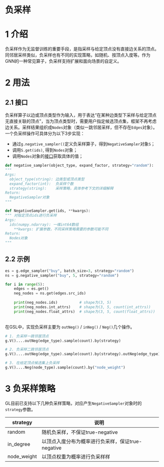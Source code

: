# 负采样

<a name="znmkl"></a>
# 1 介绍
负采样作为无监督训练的重要手段，是指采样与给定顶点没有直接边关系的顶点。同邻居采样类似，负采样也有不同的实现策略，如随机、按顶点入度等。作为GNN的一种常见算子，负采样支持扩展和面向场景的自定义。<br />

<a name="6WYEX"></a>
# 2 用法
<a name="keU3J"></a>
## 2.1 接口
负采样算子以边或顶点类型作为输入，用于表达“在某种边类型下采样与给定顶点无直接关联的顶点”，当为顶点类型时，需要用户指定候选顶点集，框架不再考虑边关系。采样结果组织成`Nodes`对象（类似一跳邻居采样，但不存在`Edges`对象）。一个负采样操作可具体分为以下3步实现：

- 通过`g.negative_sampler()`定义负采样算子，得到`NegativeSampler`对象`S`；
- 调用`S.get(ids)`, 得到`Nodes`对象；
- 调用`Nodes`对象的[接口](graph_query_cn.md#FPU74)获取具体的值；



```python
def negative_sampler(object_type, expand_factor, strategy="random"):
"""
Args:
  object_type(string): 边类型或顶点类型
  expand_factor(int):  负采样个数
  strategy(string):    采样策略，具体参考下文的详细解释
Return:
  NegativeSampler对象
"""
```
```python
def NegativeSampler.get(ids, **kwargs):
""" 对指定顶点ids进行负采样
Args:
  ids(numpy.ndarray): 一维int64数组
    **kwargs: 扩展参数，不同采样策略需要的参数可能不同
Return:
  Nodes对象
"""
```


<a name="B3CYq"></a>
## 2.2 示例
```python
es = g.edge_sampler("buy", batch_size=3, strategy="random")
ns = g.negative_sampler("buy", 5, strategy="random")

for i in range(5):
    edges = es.get()
    neg_nodes = ns.get(edges.src_ids)
    
    print(neg_nodes.ids)          # shape为(3, 5)
    print(neg_nodes.int_attrs)    # shape为(3, 5, count(int_attrs))
    print(neg_nodes.float_attrs)  # shape为(3, 5, count(float_attrs))
```

<br />在GSL中，实现负采样主要为 `outNeg()` / `inNeg()` / `Neg()`几个操作。
```python
# 1. 负采样一跳邻居顶点
g.V()....outNeg(edge_type).sample(count).by(strategy)

# 2. 负采样二跳邻居顶点
g.V()....outNeg(edge_type).sample(count).by(strategy).outNeg(edge_type).sample(count).by(strategy)

# 3. 在给定顶点候选集上负采样
g.V()....Neg(node_type).sample(count).by("node_weight")
```


<a name="ePTLM"></a>
# 3 负采样策略
GL目前已支持以下几种负采样策略，对应产生`NegativeSampler`对象时的`strategy`参数。

| **strategy** | **说明** |
| --- | --- |
| random | 随机负采样，不保证true-negative |
| in_degree | 以顶点入度分布为概率进行负采样，保证true-negative |
| node_weight | 以顶点权重为概率进行负采样样 |

